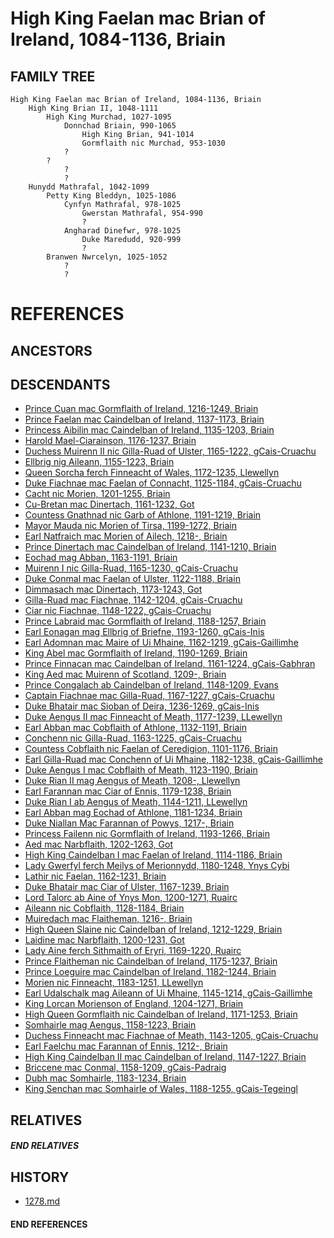 # High King Faelan mac Brian of Ireland, 1084-1136, Briain

## FAMILY TREE
```
High King Faelan mac Brian of Ireland, 1084-1136, Briain
    High King Brian II, 1048-1111
        High King Murchad, 1027-1095
            Donnchad Briain, 990-1065
                High King Brian, 941-1014
                Gormflaith nic Murchad, 953-1030
            ?
        ?
            ?
            ?
    Hunydd Mathrafal, 1042-1099
        Petty King Bleddyn, 1025-1086
            Cynfyn Mathrafal, 978-1025  
                Gwerstan Mathrafal, 954-990
                ?
            Angharad Dinefwr, 978-1025
                Duke Maredudd, 920-999
                ?
        Branwen Nwrcelyn, 1025-1052
            ?
            ?				
```


# REFERENCES

## ANCESTORS

## DESCENDANTS
* [Prince Cuan mac Gormflaith of Ireland, 1216-1249, Briain](cuan_mac_gormflaith_1216.md)
* [Prince Faelan mac Caindelban of Ireland, 1137-1173, Briain](faelan_mac_caindelban_1137.md)
* [Princess Aibilin mac Caindelban of Ireland, 1135-1203, Briain](aibilin_mac_caindelban_1135.md)
* [Harold Mael-Ciarainson, 1176-1237, Briain](harald_mael-ciarainson_1176.md)
* [Duchess Muirenn II nic Gilla-Ruad of Ulster, 1165-1222, gCais-Cruachu](muirenn_ii_nic_gilla-ruad_1165.md)
* [Ellbrig nig Aileann, 1155-1223, Briain](ellbrig_nig_aileann_1155.md)
* [Queen Sorcha ferch Finneacht of Wales, 1172-1235, Llewellyn](sorcha_ferch_finneacht_1172.md)
* [Duke Fiachnae mac Faelan of Connacht, 1125-1184, gCais-Cruachu](fiachnae_mac_faelan_1125.md)
* [Cacht nic Morien, 1201-1255, Briain](cacht_nic_morien_1201.md)
* [Cu-Bretan mac Dinertach, 1161-1232, Got](cu-bretan_mac_dinertach_1161.md)
* [Countess Gnathnad nic Garb of Athlone, 1191-1219, Briain](gnathnad_nic_garb_1191.md)
* [Mayor Mauda nic Morien of Tirsa, 1199-1272, Briain](mauda_nic_morien_1199.md)
* [Earl Natfraich mac Morien of Ailech, 1218-, Briain](natfraich_mac_morien_1218.md)
* [Prince Dinertach mac Caindelban of Ireland, 1141-1210, Briain](dinertach_mac_caindelban_1141.md)
* [Eochad mag Abban, 1163-1191, Briain](eochad_mag_abban_1163.md)
* [Muirenn I nic Gilla-Ruad, 1165-1230, gCais-Cruachu](muirenn_i_nic_gilla-ruad_1165.md)
* [Duke Conmal mac Faelan of Ulster, 1122-1188, Briain](conmal_mac_faelan_1122.md)
* [Dimmasach mac Dinertach, 1173-1243, Got](dimmasach_mac_dinertach_1173.md)
* [Gilla-Ruad mac Fiachnae, 1142-1204, gCais-Cruachu](gilla-ruad_mac_fiachnae_1142.md)
* [Ciar nic Fiachnae, 1148-1222, gCais-Cruachu](ciar_nic_fiachnae_1148.md)
* [Prince Labraid mac Gormflaith of Ireland, 1188-1257, Briain](labraid_mac_gormflaith_1188.md)
* [Earl Eonagan mag Ellbrig of Briefne, 1193-1260, gCais-Inis](eonagan_mag_ellbrig_1193.md)
* [Earl Adomnan mac Maire of Ui Mhaine, 1162-1219, gCais-Gaillimhe](adomnan_mac_maire_1162.md)
* [King Abel mac Gormflaith of Ireland, 1190-1269, Briain](abel_mac_gormflaith_1190.md)
* [Prince Finnacan mac Caindelban of Ireland, 1161-1224, gCais-Gabhran](finnacan_mac_caindelban_1161.md)
* [King Aed mac Muirenn of Scotland, 1209-, Briain](aed_mac_muirenn_1209.md)
* [Prince Congalach ab Caindelban of Ireland, 1148-1209, Evans](congalach_ab_caindelban_1148.md)
* [Captain Fiachnae mac Gilla-Ruad, 1167-1227, gCais-Cruachu](fiachnae_mac_gilla-ruad_1167.md)
* [Duke Bhatair mac Sioban of Deira, 1236-1269, gCais-Inis](bhatair_mac_sioban_1236.md)
* [Duke Aengus II mac Finneacht of Meath, 1177-1239, LLewellyn](aengus_ii_mac_finneacht_1177.md)
* [Earl Abban mac Cobflaith of Athlone, 1132-1191, Briain](abban_mac_cobflaith_1132.md)
* [Conchenn nic Gilla-Ruad, 1163-1225, gCais-Cruachu](conchenn_nic_gilla-ruad_1163.md)
* [Countess Cobflaith nic Faelan of Ceredigion, 1101-1176, Briain](cobflaith_nic_faelan_1101.md)
* [Earl Gilla-Ruad mac Conchenn of Ui Mhaine, 1182-1238, gCais-Gaillimhe](gilla-ruad_mac_conchenn_1182.md)
* [Duke Aengus I mac Cobflaith of Meath, 1123-1190, Briain](aengus_i_mac_cobflaith_1123.md)
* [Duke Rian II mag Aengus of Meath, 1208-, Llewellyn](rian_ii_mag_aengus_1208.md)
* [Earl Farannan mac Ciar of Ennis, 1179-1238, Briain](farannan_mac_ciar_1179.md)
* [Duke Rian I ab Aengus of Meath, 1144-1211, LLewellyn](rian_i_ab_aengus_1144.md)
* [Earl Abban mag Eochad of Athlone, 1181-1234, Briain](abban_mag_eochad_1181.md)
* [Duke Niallan Mac Farannan of Powys, 1217-, Briain](niallan_mac_farannan_1217.md)
* [Princess Failenn nic Gormflaith of Ireland, 1193-1266, Briain](failenn_nic_gormflaith_1193.md)
* [Aed mac Narbflaith, 1202-1263, Got](aed_mac_narbflaith_1202.md)
* [High King Caindelban I mac Faelan of Ireland, 1114-1186, Briain](caindelban_i_mac_faelan_1114.md)
* [Lady Gwerfyl ferch Meilys of Merionnydd, 1180-1248, Ynys Cybi](gwerfyl_ferch_meilys_1180.md)
* [Lathir nic Faelan, 1162-1231, Briain](lathir_nic_faelan_1162.md)
* [Duke Bhatair mac Ciar of Ulster, 1167-1239, Briain](bhatair_mac_ciar_1167.md)
* [Lord Talorc ab Aine of Ynys Mon, 1200-1271, Ruairc](talorc_ab_aine_1200.md)
* [Aileann nic Cobflaith, 1128-1184, Briain](aileann_nic_cobflaith_1128.md)
* [Muiredach mac Flaitheman, 1216-, Briain](muiredach_macflaitheman_1216.md)
* [High Queen Slaine nic Caindelban of Ireland, 1212-1229, Briain](slaine_nic_caindelban_1212.md)
* [Laidine mac Narbflaith, 1200-1231, Got](laidine_mac_narbflaith_1200.md)
* [Lady Aine ferch Sithmaith of Eryri, 1169-1220, Ruairc](aine_ferch_sithmaith_1169.md)
* [Prince Flaitheman nic Caindelban of Ireland, 1175-1237, Briain](flaitheman_nic_caindelban_1175.md)
* [Prince Loeguire mac Caindelban of Ireland, 1182-1244, Briain](loeguire_mac_caindelban_1182.md)
* [Morien nic Finneacht, 1183-1251, LLewellyn](morien_nic_finneacht_1183.md)
* [Earl Udalschalk mag Aileann of Ui Mhaine, 1145-1214, gCais-Gaillimhe](udalschalk_mag_aileann_1145.md)
* [King Lorcan Morienson of England, 1204-1271, Briain](lorcan_morienson_1204.md)
* [High Queen Gormflaith nic Caindelban of Ireland, 1171-1253, Briain](gormflaith_nic_caindelban_1171.md)
* [Somhairle mag Aengus, 1158-1223, Briain](somhairle_mag_aengus_1158.md)
* [Duchess Finneacht mac Fiachnae of Meath, 1143-1205, gCais-Cruachu](finneacht_mac_fiachnae_1143.md)
* [Earl Faelchu mac Farannan of Ennis, 1212-, Briain](faelchu_mac_farannan_1212.md)
* [High King Caindelban II mac Caindelban of Ireland, 1147-1227, Briain](caindelban_ii_mac_caindelban_1147.md)
* [Briccene mac Conmal, 1158-1209, gCais-Padraig](briccene_mac_conmal_1158.md)
* [Dubh mac Somhairle, 1183-1234, Briain](dubh_mac_somhairle_1183.md)
* [King Senchan mac Somhairle of Wales, 1188-1255, gCais-Tegeingl](senchan_mac_somhairle_1188.md)

## RELATIVES

##### END RELATIVES 
## HISTORY
* [1278.md](../h/1278.md)

#### END REFERENCES
